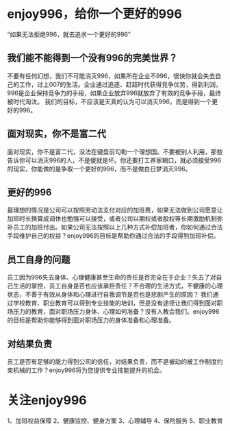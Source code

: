 # enjoy996，给你一个更好的996
  “如果无法拒绝996，就去追求一个更好的996”
  
## 我们能不能得到一个没有996的完美世界？
  不要有任何幻想，我们不可能消灭996，如果所在企业不996，很快你就会失去自己的工作，过上007的生活。企业通过追逐、赶超时代获得竞争优势，得到利润，996是企业保持竞争力的手段，如果企业放弃996就放弃了有效的竞争手段，最终被时代淘汰。
  我们的目标，不应该是天真的认为可以消灭996，而是得到一个更好的996。
  
## 面对现实，你不是富二代
  面对现实，你不是富二代，没法在键盘前勾勒一个理想国。不要被别人利用，那些告诉你可以消灭996的人，不是傻就是坏。你还要打工养家糊口，就必须接受996的现实，你能做的是争取一个更好的996，而不是做白日梦消灭996。
  
## 更好的996
  最理想的情况是公司可以按照劳动法支付对应的加班费，如果无法做到公司愿意让加班时长换算成调休也勉强可以接受，或者公司以期权或者股权等长期激励机制弥补员工的加班付出。如果公司无法按照以上几种方式补偿加班者，你如何通过合法手段维护自己的权益？enjoy996的目标是帮助你通过合法的手段得到加班补偿。
  
## 员工自身的问题
  员工因为996失去身体、心理健康甚至生命的责任是否完全在于企业？失去了对自己生活的掌控，员工自身是否也应该承担责任？不合理的生活方式，不健康的心理状态，不善于有效从身体和心理进行自我调节是否也是悲剧产生的原因？
  我们通过学校教育、职业教育可以得到专业技能的培训，但是没有途径让我们得到面对职场压力的教育，面对职场压力身体、心理如何准备？没有人教会我们。enjoy996的目标是帮助你能够得到面对职场压力的身体准备和心理准备。

## 对结果负责
  员工是否有足够的能力得到公司的信任，对结果负责，而不是被动的被工作制度约束机械的工作？enjoy996将为您提供专业技能提升的机会。

# 关注enjoy996
  1、加班权益保障
  2、健康监控、健身方案
  3、心理辅导
  4、保险服务
  5、职业教育

